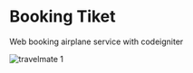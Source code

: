 # Booking Tiket
Web booking airplane service with codeigniter

![travelmate 1](https://user-images.githubusercontent.com/33762836/85167621-4f624b80-b293-11ea-98ee-c95d0c449904.jpg)
